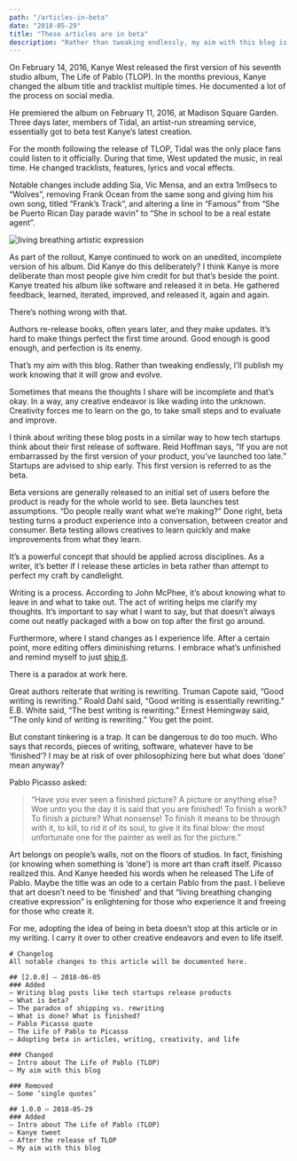 ```yaml
---
path: "/articles-in-beta"
date: "2018-05-29"
title: "These articles are in beta"
description: "Rather than tweaking endlessly, my aim with this blog is to publish my work knowing that it will grow and evolve. I think about writing these blog posts in a similar way to how tech startups think about their first release of software. These articles are in beta."
---
```


On February 14, 2016, Kanye West released the first version of his seventh studio album, The Life of Pablo (TLOP). In the months previous, Kanye changed the album title and tracklist multiple times. He documented a lot of the process on social media.

He premiered the album on February 11, 2016, at Madison Square Garden. Three days later, members of Tidal, an artist-run streaming service, essentially got to beta test Kanye’s latest creation. 

For the month following the release of TLOP, Tidal was the only place fans could listen to it officially. During that time, West updated the music, in real time. He changed tracklists, features, lyrics and vocal effects.

Notable changes include adding Sia, Vic Mensa, and an extra 1m9secs to “Wolves”, removing Frank Ocean from the same song and giving him his own song, titled “Frank’s Track”, and altering a line in “Famous” from “She be Puerto Rican Day parade wavin” to “She in school to be a real estate agent”.

![living breathing artistic expression](https://ibin.co/4QGTXX91N30t.png)

As part of the rollout, Kanye continued to work on an unedited, incomplete version of his album. Did Kanye do this deliberately? I think Kanye is more deliberate than most people give him credit for but that’s beside the point. Kanye treated his album like software and released it in beta. He gathered feedback, learned, iterated, improved, and released it, again and again.

There’s nothing wrong with that.

Authors re-release books, often years later, and they make updates. It’s hard to make things perfect the first time around. Good enough is good enough, and perfection is its enemy.

That’s my aim with this blog. Rather than tweaking endlessly, I’ll publish my work knowing that it will grow and evolve.

Sometimes that means the thoughts I share will be incomplete and that’s okay. In a way, any creative endeavor is like wading into the unknown. Creativity forces me to learn on the go, to take small steps and to evaluate and improve.

I think about writing these blog posts in a similar way to how tech startups think about their first release of software. Reid Hoffman says, “If you are not embarrassed by the first version of your product, you’ve launched too late.” Startups are advised to ship early. This first version is referred to as the beta.

Beta versions are generally released to an initial set of users before the product is ready for the whole world to see. Beta launches test assumptions. “Do people really want what we’re making?” Done right, beta testing turns a product experience into a conversation, between creator and consumer. Beta testing allows creatives to learn quickly and make improvements from what they learn.

It’s a powerful concept that should be applied across disciplines. As a writer, it’s better if I release these articles in beta rather than attempt to perfect my craft by candlelight.

Writing is a process. According to John McPhee, it’s about knowing what to leave in and what to take out. The act of writing helps me clarify my thoughts. It’s important to say what I want to say, but that doesn’t always come out neatly packaged with a bow on top after the first go around.

Furthermore, where I stand changes as I experience life. After a certain point, more editing offers diminishing returns. I embrace what’s unfinished and remind myself to just [ship it](https://sethgodin.typepad.com/files/theshipitjournal.pdf).

There is a paradox at work here.

Great authors reiterate that writing is rewriting. Truman Capote said, “Good writing is rewriting.” Roald Dahl said, “Good writing is essentially rewriting.” E.B. White said, “The best writing is rewriting.” Ernest Hemingway said, “The only kind of writing is rewriting.” You get the point.

But constant tinkering is a trap. It can be dangerous to do too much. Who says that records, pieces of writing, software, whatever have to be ‘finished’? I may be at risk of over philosophizing here but what does ‘done’ mean anyway?

Pablo Picasso asked:

> “Have you ever seen a finished picture? A picture or anything else? Woe unto you the day it is said that you are finished! To finish a work? To finish a picture? What nonsense! To finish it means to be through with it, to kill, to rid it of its soul, to give it its final blow: the most unfortunate one for the painter as well as for the picture.”

Art belongs on people’s walls, not on the floors of studios. In fact, finishing (or knowing when something is ‘done’) is more art than craft itself. Picasso realized this. And Kanye heeded his words when he released The Life of Pablo. Maybe the title was an ode to a certain Pablo from the past. I believe that art doesn’t need to be ‘finished’ and that “living breathing changing creative expression” is enlightening for those who experience it and freeing for those who create it.

For me, adopting the idea of being in beta doesn’t stop at this article or in my writing. I carry it over to other creative endeavors and even to life itself.

```
# Changelog
All notable changes to this article will be documented here.

## [2.0.0] – 2018-06-05
### Added
– Writing blog posts like tech startups release products
– What is beta?
– The paradox of shipping vs. rewriting
– What is done? What is finished?
– Pablo Picasso quote
– The Life of Pablo to Picasso
– Adopting beta in articles, writing, creativity, and life

### Changed
– Intro about The Life of Pablo (TLOP)
– My aim with this blog

### Removed
– Some ‘single quotes’

## 1.0.0 – 2018-05-29
### Added
– Intro about The Life of Pablo (TLOP)
– Kanye tweet
– After the release of TLOP
– My aim with this blog
```